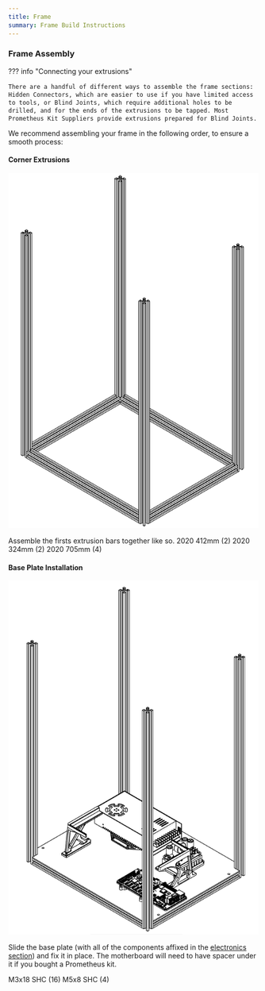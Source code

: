 ```yaml
---
title: Frame
summary: Frame Build Instructions
---
```


### Frame Assembly

??? info "Connecting your extrusions"

    There are a handful of different ways to assemble the frame sections:
    Hidden Connectors, which are easier to use if you have limited access to tools, or Blind Joints, which require additional holes to be drilled, and for the ends of the extrusions to be tapped. Most Prometheus Kit Suppliers provide extrusions prepared for Blind Joints. 

We recommend assembling your frame in the following order, to ensure a smooth process:

#### Corner Extrusions

![](./../images/Screenshot_1.png)

Assemble the firsts extrusion bars together like so.
2020 412mm (2)
2020 324mm (2)
2020 705mm (4)


#### Base Plate Installation
![](./../images/Screenshot_4.png)

Slide the base plate (with all of the components affixed in the [electronics section](./electronics.md)) and fix it in place. The motherboard will need to have spacer under it if you bought a Prometheus kit.

M3x18 SHC (16)
M5x8 SHC (4)